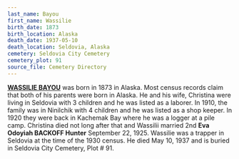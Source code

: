 ```yaml
---
last_name: Bayou
first_name: Wassilie
birth_date: 1873
birth_location: Alaska
death_date: 1937-05-10
death_location: Seldovia, Alaska
cemetery: Seldovia City Cemetery
cemetery_plot: 91
source_file: Cemetery Directory
---
```

[**WASSILIE BAYOU**](../_families/Bayou_Family.md) was born in 1873 in Alaska.  Most census records claim that both of his parents were born in Alaska. He and his wife, Christina were living in Seldovia with 3 children and he was listed as a laborer.  In 1910, the family was in Ninilchik with 4 children and he was listed as a shop keeper.  In 1920 they were back in Kachemak Bay where he was a logger at a pile camp.  Christina died not long after that and Wassilii married 2nd **Eva Odoyiah BACKOFF Hunter** September 22, 1925.  Wassilie was a trapper in Seldovia at the time of the 1930 census.  He died May 10, 1937 and is buried in Seldovia City Cemetery, Plot # 91. 
